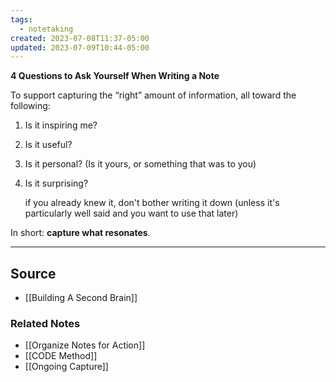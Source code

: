 ```yaml
---
tags:
  - notetaking
created: 2023-07-08T11:37-05:00
updated: 2023-07-09T10:44-05:00
---
```

**4 Questions to Ask Yourself When Writing a Note**

To support capturing the “right” amount of information, all toward the following:

1. Is it inspiring me?
2. Is it useful?
3. Is it personal? (Is it yours, or something that was to you)
4. Is it surprising?
    
    if you already knew it, don't bother writing it down (unless it's particularly well said and you want to use that later)
    

In short: **capture what resonates**.

---

## Source
- [[Building A Second Brain]]

### Related Notes
- [[Organize Notes for Action]] 
- [[CODE Method]] 
- [[Ongoing Capture]]